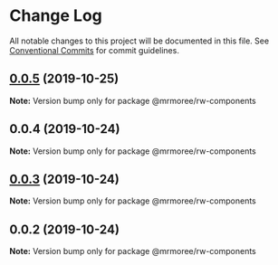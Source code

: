 # Change Log

All notable changes to this project will be documented in this file.
See [Conventional Commits](https://conventionalcommits.org) for commit guidelines.

## [0.0.5](https://github.com/mrmoree/ReweWebComponents/compare/@mrmoree/rw-components@0.0.4...@mrmoree/rw-components@0.0.5) (2019-10-25)

**Note:** Version bump only for package @mrmoree/rw-components





## 0.0.4 (2019-10-24)

**Note:** Version bump only for package @mrmoree/rw-components





## [0.0.3](https://github.com/mrmoree/ReweWebComponents/compare/@mrmoree/rw-components@0.0.2...@mrmoree/rw-components@0.0.3) (2019-10-24)

**Note:** Version bump only for package @mrmoree/rw-components





## 0.0.2 (2019-10-24)

**Note:** Version bump only for package @mrmoree/rw-components
